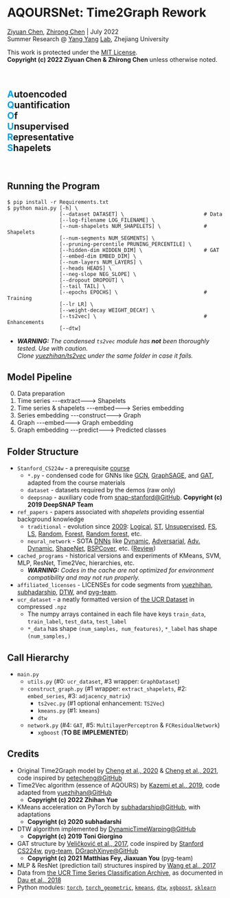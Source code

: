 # AQOURSNet: Time2Graph Rework

[Ziyuan Chen](mailto:ziyuan.20@intl.zju.edu.cn), [Zhirong Chen](mailto:zhirong.20@intl.zju.edu.cn) | July 2022 <br>
Summer Research @ [Yang Yang](https://person.zju.edu.cn/yangy) [Lab](http://yangy.org/), Zhejiang University

This work is protected under the [MIT License](https://opensource.org/licenses/MIT). <br> **Copyright (c) 2022 Ziyuan Chen & Zhirong Chen** unless otherwise noted. 

<br>

## <font color=#00A1E9>**A**</font>utoencoded <br> <font color=#00A1E9>**Q**</font>uantification <br> <font color=#00A1E9>**O**</font>f <br> <font color=#00A1E9>**U**</font>nsupervised <br> <font color=#00A1E9>**R**</font>epresentative <br> <font color=#00A1E9>**S**</font>hapelets <br>
<br>

## Running the Program
    $ pip install -r Requirements.txt
    $ python main.py [-h] \
                     [--dataset DATASET] \                          # Data
                     [--log-filename LOG_FILENAME] \
                     [--num-shapelets NUM_SHAPELETS] \              # Shapelets
                     [--num-segments NUM_SEGMENTS] \
                     [--pruning-percentile PRUNING_PERCENTILE] \
                     [--hidden-dim HIDDEN_DIM] \                    # GAT
                     [--embed-dim EMBED_DIM] \
                     [--num-layers NUM_LAYERS] \
                     [--heads HEADS] \
                     [--neg-slope NEG_SLOPE] \
                     [--dropout DROPOUT] \
                     [--tail TAIL] \
                     [--epochs EPOCHS] \                            # Training
                     [--lr LR] \
                     [--weight-decay WEIGHT_DECAY] \
                     [--ts2vec] \                                   # Enhancements
                     [--dtw]
- ***WARNING:** The condensed `ts2vec` module has **not** been thoroughly tested. Use with caution. <br> Clone [yuezhihan/ts2vec](https://github.com/yuezhihan/ts2vec) under the same folder in case it fails.*

## Model Pipeline
0. Data preparation
1. Time series ---extract---> Shapelets
2. Time series & shapelets ---embed---> Series embedding
3. Series embedding ---construct---> Graph
4. Graph ---embed---> Graph embedding
5. Graph embedding ---predict---> Predicted classes

## Folder Structure
- `Stanford_CS224w` - a prerequisite [course](http://web.stanford.edu/class/cs224w/)
    - `*.py` - condensed code for GNNs like [GCN](https://colab.research.google.com/drive/1BRPw3WQjP8ANSFz-4Z1ldtNt9g7zm-bv?usp=sharing), [GraphSAGE](https://colab.research.google.com/drive/1bAvutxJhjMyNsbzlLuQybzn_DXM63CuE), and [GAT](https://colab.research.google.com/drive/1X4uOWv_xkefDu_h-pbJg-fEkMfR7NGz9?usp=sharing), adapted from the course materials
    - `dataset` - datasets required by the demos (raw only)
    - `deepsnap` - auxiliary code from [snap-stanford@GitHub](https://github.com/snap-stanford/deepsnap). **Copyright (c) 2019 DeepSNAP Team**
- `ref_papers` - papers associated with *shapelets* providing essential background knowledge
    - `traditional` - evolution since [2009](https://doi.org/10.1145/1557019.1557122): [Logical](https://doi.org/10.1145/2020408.2020587), [ST](https://doi.org/10.1145/2339530.2339579), [Unsupervised](https://doi.org/10.1109/ICDM.2012.26), [FS](https://doi.org/10.1137/1.9781611972832.74), [LS](https://doi.org/10.1145/2623330.2623613), [Random](https://doi.org/10.48550/arXiv.1503.05018), [Forest](https://doi.org/10.1109/BigData.2014.7004344), [Random forest](https://doi.org/10.1007/s10618-016-0473-y), etc. 
    - `neural_network` - SOTA [DNNs](https://doi.org/10.1109/IJCNN.2017.7966039) like [Dynamic](https://doi.org/10.48550/arXiv.1906.00917), [Adversarial](https://doi.org/10.48550/arXiv.1906.00917), [Adv. Dynamic](https://doi.org/10.1609/AAAI.v34i04.5948), [ShapeNet](https://ojs.aaai.org/index.php/AAAI/article/view/17018), [BSPCover](https://doi.org/10.1109/ICDE51399.2021.00254), etc. ([Review](https://doi.org/10.1007/s10618-019-00619-1))
- `cached_programs` - historical versions and experiments of KMeans, SVM, MLP, ResNet, Time2Vec, hierarchies, etc. 
    - ***WARNING:** Codes in the cache are not optimized for environment compatibility and may not run properly.*
- `affiliated_licenses` - LICENSEs for code segments from [yuezhihan](https://github.com/yuezhihan/ts2vec/blob/main/LICENSE), [subhadarship](https://github.com/subhadarship/kmeans_pytorch/blob/master/LICENSE), [DTW](https://github.com/DynamicTimeWarping/dtw-python/blob/master/LICENSE), and [pyg-team](https://github.com/pyg-team/pytorch_geometric/blob/master/LICENSE). 
- `ucr_dataset` - a neatly formatted version of [the UCR Dataset](https://www.cs.ucr.edu/~eamonn/time_series_data_2018/UCRArchive_2018.zip) in compressed `.npz`
    - The numpy arrays contained in each file have keys `train_data`, `train_label`, `test_data`, `test_label`
    - `*_data` has shape `(num_samples, num_features)`, `*_label` has shape `(num_samples,)`

## Call Hierarchy
- `main.py`
    - `utils.py` (#0: `ucr_dataset`, #3 wrapper: `GraphDataset`)
    - `construct_graph.py` (#1 wrapper: `extract_shapelets`, #2: `embed_series`, #3: `adjacency_matrix`)
        - `ts2vec.py` (#1 optional enhancement: `TS2Vec`)
        - `kmeans.py` (#1: `kmeans`)
        - `dtw`
    - `network.py` (#4: `GAT`, #5: `MultilayerPerceptron` & `FCResidualNetwork`)
        - `xgboost` (**TO BE IMPLEMENTED**)

## Credits
- Original Time2Graph model by [Cheng et al., 2020](https://ojs.aaai.org/index.php/AAAI/article/view/5769) & [Cheng et al., 2021](https://ieeexplore.ieee.org/document/9477138), code inspired by [petecheng@GitHub](https://github.com/petecheng/Time2GraphPlus)
- Time2Vec algorithm (essence of AQOURS) by [Kazemi et al., 2019](https://arxiv.org/abs/1907.05321), code adapted from [yuezhihan@GitHub](https://github.com/yuezhihan/ts2vec)
    - **Copyright (c) 2022 Zhihan Yue**
- KMeans acceleration on PyTorch by [subhadarship@GitHub](https://github.com/subhadarship/kmeans_pytorch), with adaptations
    - **Copyright (c) 2020 subhadarshi**
- DTW algorithm implemented by [DynamicTimeWarping@GitHub](https://github.com/DynamicTimeWarping/dtw-python)
    - **Copyright (c) 2019 Toni Giorgino**
- GAT structure by [Veličković et al., 2017](https://arxiv.org/abs/1710.10903), code inspired by [Stanford CS224w](https://colab.research.google.com/drive/1X4uOWv_xkefDu_h-pbJg-fEkMfR7NGz9?usp=sharing), [pyg-team](https://github.com/pyg-team/pytorch_geometric/blob/master/examples/gat.py), [DGraphXinye@GitHub](https://github.com/DGraphXinye/DGraphFin_baseline/blob/master/models/gat.py)
    - **Copyright (c) 2021 Matthias Fey, Jiaxuan You** (pyg-team)
- MLP & ResNet (prediction tail) structures inspired by [Wang et al., 2017](https://ieeexplore.ieee.org/document/7966039)
- Data from [the 
UCR Time Series Classification Archive](https://www.cs.ucr.edu/~eamonn/time_series_data_2018/), as documented in [Dau et al., 2018](https://arxiv.org/abs/1810.07758)
- Python modules: [`torch`](https://pytorch.org/docs/stable/index.html), [`torch_geometric`](https://pytorch-geometric.readthedocs.io/en/latest/), [`kmeans`](https://pypi.org/project/kmeans-pytorch/), [`dtw`](https://dynamictimewarping.github.io/python/), [`xgboost`](https://xgboost.readthedocs.io/en/stable/python/index.html), [`sklearn`](https://scikit-learn.org/stable/user_guide.html)
